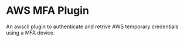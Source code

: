# AWS MFA Plugin

An awscli plugin to authenticate and retrive AWS temporary credentials using a MFA device.
